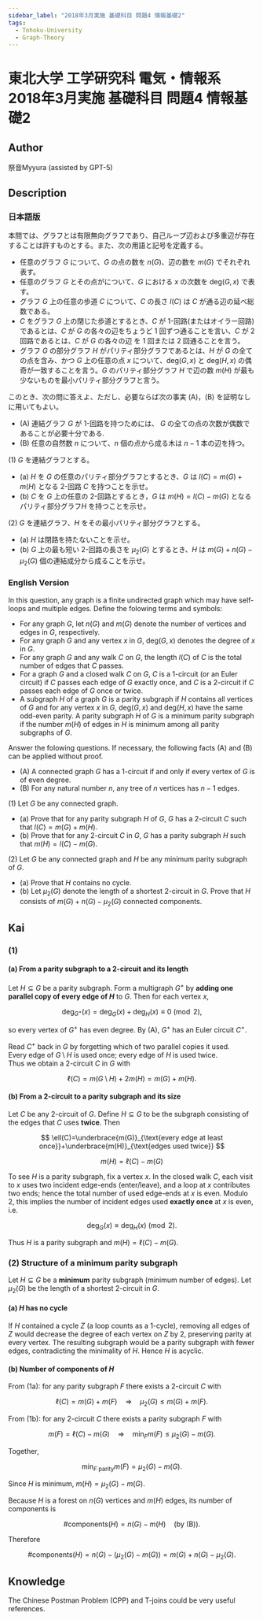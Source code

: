 ```yaml
---
sidebar_label: "2018年3月実施 基礎科目 問題4 情報基礎2"
tags:
  - Tohoku-University
  - Graph-Theory
---
```

# 東北大学 工学研究科 電気・情報系 2018年3月実施 基礎科目 問題4 情報基礎2

## **Author**
祭音Myyura (assisted by GPT-5)

## **Description**
### 日本語版
本間では、グラフとは有限無向グラフであり、自己ループ辺および多重辺が存在することは許すものとする。また、次の用語と記号を定義する。

- 任意のグラフ $G$ について、$G$ の点の数を $n(G)$、辺の数を $m(G)$ でそれぞれ表す。
- 任意のグラフ $G$ とその点がについて、$G$ における $x$ の次数を $\text{deg}(G, x)$ で表す。
- グラフ $G$ 上の任意の歩道 $C$ について、$C$ の長さ $l(C)$ は $C$ が通る辺の延べ総数である。
- $C$ をグラフ $G$ 上の閉じた歩道とするとき、$C$ が $1$-回路(またはオイラー回路)であるとは、$C$ が $G$ の各々の辺をちょうど $1$ 回ずつ通ることを言い、$C$ が $2$ 回路であるとは、$C$ が $G$ の各々の辺 を $1$ 回または $2$ 回通ることを言う。
- グラフ $G$ の部分グラフ $H$ がパリティ部分グラフであるとは、$H$ が $G$ の全ての点を含み、かつ $G$ 上の任意の点 $x$ について、$\text{deg}(G,x)$ と $\text{deg}(H,x)$ の偶奇が一致することを言う。$G$ のパリティ部分グラフ $H$ で辺の数 $m(H)$ が最も少ないものを最小パリティ部分グラフと言う。

このとき、次の問に答えよ、ただし、必要ならば次の事実 (A)，(B) を証明なしに用いてもよい。

- (A) 連結グラフ $G$ が $1$-回路を持つためには、 $G$ の全ての点の次数が偶数であることが必要十分である.
- (B) 任意の自然数 $n$ について、$n$ 個の点から成る木は $n-1$ 本の辺を持つ。

(1) $G$ を連結グラフとする。

- (a) $H$ を $G$ の任意のパリティ部分グラフとするとき、$G$ は $l(C)=m(G)+m(H)$ となる $2$-回路 $C$ を持つことを示せ。
- (b) $C$ を $G$ 上の任意の $2$-回路とするとき，$G$ は $m(H)= l(C) - m(G)$ となるパリティ部分グラフ$H$ を持つことを示せ。

(2) $G$ を連結グラフ、$H$ をその最小パリティ部分グラフとする。

- (a) $H$ は閉路を持たないことを示せ。
- (b) $G$ 上の最も短い $2$-回路の長さを $\mu_2(G)$ とするとき、$H$ は $m(G)+n(G)-\mu_2(G)$ 個の連結成分から成ることを示せ。

### English Version
In this question, any graph is a finite undirected graph which may have self-loops and multiple edges. Define the folowing terms and symbols:

- For any graph $G$, let $n(G)$ and $m(G)$ denote the number of vertices and edges in $G$, respectively.
- For any graph $G$ and any vertex $x$ in $G$, $\text{deg}(G, x)$ denotes the degree of $x$ in $G$.
- For any graph $G$ and any walk $C$ on $G$, the length $l(C)$ of $C$ is the total number of edges that $C$ passes.
- For a graph $G$ and a closed walk $C$ on $G$, $C$ is a 1-circuit (or an Euler circuit) if $C$ passes each edge of $G$ exactly once, and $C$ is a 2-circuit if $C$ passes each edge of $G$ once or twice.
- A subgraph $H$ of a graph $G$ is a parity subgraph if $H$ contains all vertices of $G$ and for any vertex $x$ in $G$, $\text{deg}(G, x)$ and $\text{deg}(H, x)$ have the same odd-even parity. A parity subgraph $H$ of $G$ is a minimum parity subgraph if the number $m(H)$ of edges in $H$ is minimum among all parity subgraphs of $G$.

Answer the folowing questions. If necessary, the following facts (A) and (B) can be applied without proof.

- (A) A connected graph $G$ has a 1-circuit if and only if every vertex of $G$ is of even degree.
- (B) For any natural number $n$, any tree of $n$ vertices has $n-1$ edges.

(1) Let $G$ be any connected graph.

- (a) Prove that for any parity subgraph $H$ of $G$, $G$ has a 2-circuit $C$ such that $l(C) = m(G) + m(H)$.
- (b) Prove that for any 2-circuit $C$ in $G$, $G$ has a parity subgraph $H$ such that $m(H) = l(C) - m(G)$.

(2) Let $G$ be any connected graph and $H$ be any minimum parity subgraph of $G$.

- (a) Prove that $H$ contains no cycle.
- (b) Let $\mu_2(G)$ denote the length of a shortest 2-circuit in $G$. Prove that $H$ consists of $m(G) +n(G) - \mu_2(G)$ connected components.

## **Kai**
### (1)
#### (a) From a parity subgraph to a 2-circuit and its length

Let $H\subseteq G$ be a parity subgraph. Form a multigraph $G^{+}$ by **adding one parallel copy of every edge of $H$** to $G$.
Then for each vertex $x$,

$$
\deg_{G^{+}}(x)=\deg_G(x)+\deg_H(x)\equiv 0\pmod 2,
$$

so every vertex of $G^{+}$ has even degree. By (A), $G^{+}$ has an Euler circuit $C^{+}$.

Read $C^{+}$ back in $G$ by forgetting which of two parallel copies it used.  
Every edge of $G\setminus H$ is used once; every edge of $H$ is used twice.  
Thus we obtain a 2-circuit $C$ in $G$ with

$$
\ell(C)=m(G\setminus H)+2m(H)=m(G)+m(H).
$$

#### (b) From a 2-circuit to a parity subgraph and its size
Let $C$ be any 2-circuit of $G$. Define $H\subseteq G$ to be the subgraph
consisting of the edges that $C$ uses **twice**.
Then

$$
\ell(C)=\underbrace{m(G)}_{\text{every edge at least once}}+\underbrace{m(H)}_{\text{edges used twice}}
$$

$$
m(H)=\ell(C)-m(G)
$$

To see $H$ is a parity subgraph, fix a vertex $x$. In the closed walk $C$, each visit to $x$ uses two incident edge-ends (enter/leave), and a loop at $x$ contributes two ends; hence the total number of used edge-ends at $x$ is even. Modulo $2$, this implies the number of incident edges used **exactly once** at $x$ is even, i.e.

$$
\deg_G(x)\equiv \deg_H(x)\pmod 2.
$$

Thus $H$ is a parity subgraph and $m(H)=\ell(C)-m(G)$.

### (2) Structure of a minimum parity subgraph

Let $H\subseteq G$ be a **minimum** parity subgraph (minimum number of edges).
Let $\mu_2(G)$ be the length of a shortest 2-circuit in $G$.

#### (a) $H$ has no cycle
If $H$ contained a cycle $Z$ (a loop counts as a 1-cycle), removing all edges of $Z$ would decrease the degree of each vertex on $Z$ by $2$, preserving parity at every vertex. The resulting subgraph would be a parity subgraph with fewer edges, contradicting the minimality of $H$. Hence $H$ is acyclic.

#### (b) Number of components of $H$
From (1a): for any parity subgraph $F$ there exists a 2-circuit $C$ with

$$
\ell(C)=m(G)+m(F)\quad\Rightarrow\quad \mu_2(G)\le m(G)+m(F).
$$

From (1b): for any 2-circuit $C$ there exists a parity subgraph $F$ with

$$
m(F)=\ell(C)-m(G)\quad\Rightarrow\quad \min_F m(F)\le \mu_2(G)-m(G).
$$

Together,

$$
\min_{F\text{ parity}} m(F)=\mu_2(G)-m(G).
$$

Since $H$ is minimum, $m(H)=\mu_2(G)-m(G)$.

Because $H$ is a forest on $n(G)$ vertices and $m(H)$ edges, its number of components is

$$
\#\text{components}(H)=n(G)-m(H)\quad\text{(by (B))}.
$$

Therefore

$$
\#\text{components}(H)
= n(G)-\bigl(\mu_2(G)-m(G)\bigr)
= m(G)+n(G)-\mu_2(G).
$$

## **Knowledge**
The Chinese Postman Problem (CPP) and T-joins could be very useful references.